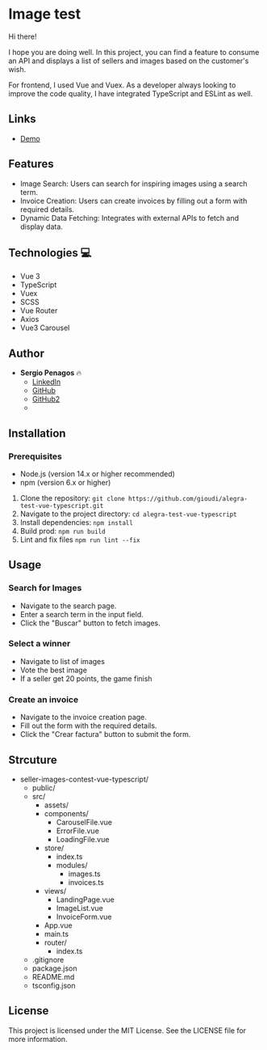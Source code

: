 # Image test

Hi there!

I hope you are doing well. In this project, you can find a feature to consume an API and displays a list of sellers and images based on the customer's wish.

For frontend, I used Vue and Vuex. As a developer always looking to improve the code quality, I have integrated TypeScript and ESLint as well.

## Links
- [Demo](https://imagenes-mundo.netlify.app/)


## Features
- Image Search: Users can search for inspiring images using a search term.
- Invoice Creation: Users can create invoices by filling out a form with required details.
- Dynamic Data Fetching: Integrates with external APIs to fetch and display data.

## Technologies 💻


- Vue 3
- TypeScript
- Vuex
- SCSS
- Vue Router
- Axios
- Vue3 Carousel

## Author

- **Sergio Penagos** 🔥
  - [LinkedIn](https://www.linkedin.com/in/analyst-sergio-penagos)
  - [GitHub](https://github.com/gioudi)
  - [GitHub2](https://github.com/SergioVass)
  - 

## Installation

### Prerequisites
- Node.js (version 14.x or higher recommended)
- npm (version 6.x or higher)

1. Clone the repository: `git clone https://github.com/gioudi/alegra-test-vue-typescript.git`
2. Navigate to the project directory: `cd alegra-test-vue-typescript`
3. Install dependencies:
    `npm install`
4. Build prod:
    `npm run build`
5. Lint and fix files
    `npm run lint --fix`

## Usage

### Search for Images

- Navigate to the search page.
- Enter a search term in the input field.
- Click the "Buscar" button to fetch images.

### Select a winner
- Navigate to list of images
- Vote the best image
- If a seller get 20 points, the game finish

### Create an invoice
- Navigate to the invoice creation page.
- Fill out the form with the required details.
- Click the "Crear factura" button to submit the form.

## Strcuture

- seller-images-contest-vue-typescript/
  - public/
  - src/
    - assets/
    - components/
      - CarouselFile.vue
      - ErrorFile.vue
      - LoadingFile.vue
    - store/
      - index.ts
      - modules/
        - images.ts
        - invoices.ts
    - views/
      - LandingPage.vue
      - ImageList.vue
      - InvoiceForm.vue
    - App.vue
    - main.ts
    - router/
      - index.ts
  - .gitignore
  - package.json
  - README.md
  - tsconfig.json


## License
This project is licensed under the MIT License. See the LICENSE file for more information.


